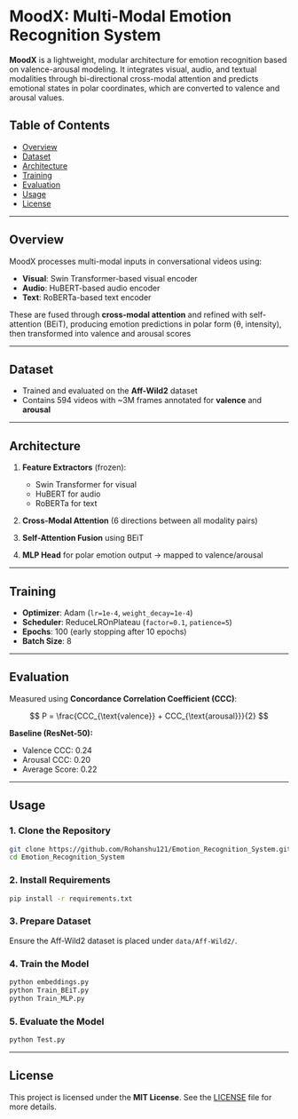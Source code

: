 # MoodX: Multi-Modal Emotion Recognition System

**MoodX** is a lightweight, modular architecture for emotion recognition based on valence-arousal modeling. It integrates visual, audio, and textual modalities through bi-directional cross-modal attention and predicts emotional states in polar coordinates, which are converted to valence and arousal values.

## Table of Contents

* [Overview](#overview)
* [Dataset](#dataset)
* [Architecture](#Architecture)
* [Training](#training)
* [Evaluation](#evaluation)
* [Usage](#usage)
* [License](#license)

---

## Overview

MoodX processes multi-modal inputs in conversational videos using:

* **Visual**: Swin Transformer-based visual encoder
* **Audio**: HuBERT-based audio encoder
* **Text**: RoBERTa-based text encoder

These are fused through **cross-modal attention** and refined with self-attention (BEiT), producing emotion predictions in polar form (θ, intensity), then transformed into valence and arousal scores

---

## Dataset

* Trained and evaluated on the **Aff-Wild2** dataset
* Contains 594 videos with \~3M frames annotated for **valence** and **arousal**

---

## Architecture

1. **Feature Extractors** (frozen):

   * Swin Transformer for visual
   * HuBERT for audio
   * RoBERTa for text

2. **Cross-Modal Attention** (6 directions between all modality pairs)

3. **Self-Attention Fusion** using BEiT

4. **MLP Head** for polar emotion output → mapped to valence/arousal

---

## Training

* **Optimizer**: Adam (`lr=1e-4`, `weight_decay=1e-4`)
* **Scheduler**: ReduceLROnPlateau (`factor=0.1`, `patience=5`)
* **Epochs**: 100 (early stopping after 10 epochs)
* **Batch Size**: 8

---

## Evaluation

Measured using **Concordance Correlation Coefficient (CCC)**:

$$
P = \frac{CCC_{\text{valence}} + CCC_{\text{arousal}}}{2}
$$

**Baseline (ResNet-50):**

* Valence CCC: 0.24
* Arousal CCC: 0.20
* Average Score: 0.22

---

## Usage

### 1. Clone the Repository

```bash
git clone https://github.com/Rohanshu121/Emotion_Recognition_System.git
cd Emotion_Recognition_System
```

### 2. Install Requirements

```bash
pip install -r requirements.txt
```

### 3. Prepare Dataset

Ensure the Aff-Wild2 dataset is placed under `data/Aff-Wild2/`.

### 4. Train the Model

```bash
python embeddings.py
python Train_BEiT.py
python Train_MLP.py
```

### 5. Evaluate the Model

```bash
python Test.py
```

---

## License

This project is licensed under the **MIT License**. See the [LICENSE](LICENSE) file for more details.
